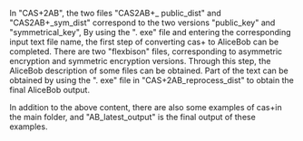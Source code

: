 In "CAS+2AB", the two files "CAS2AB+_ public_dist" and "CAS2AB+_sym_dist" correspond to the two versions "public_key" and "symmetrical_key", By using the ". exe" file and entering the corresponding input text file name, the first step of converting cas+ to AliceBob can be completed. There are two "flexbison" files, corresponding to asymmetric encryption and symmetric encryption versions. Through this step, the AliceBob description of some files can be obtained. Part of the text can be obtained by using the ". exe" file in "CAS+2AB_reprocess_dist" to obtain the final AliceBob output.

In addition to the above content, there are also some examples of cas+in the main folder, and "AB_latest_output" is the final output of these examples.